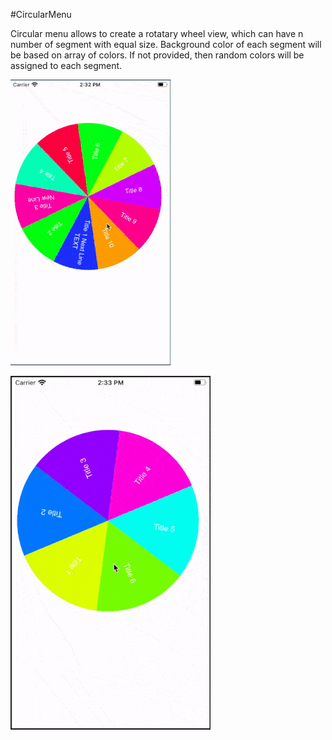 #CircularMenu

Circular menu allows to create a rotatary wheel view, which can have n number of segment with equal size.
Background color of each segment will be based on array of colors. If not provided, then random colors will be assigned to each segment.

![](Resources/animation-1.gif)


![](Resources/animation-2.gif)
